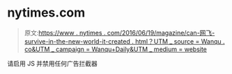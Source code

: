 # nytimes.com

> 原文:[https://www . nytimes . com/2016/06/19/magazine/can-网飞-survive-in-the-new-world-it-created . html？UTM _ source = Wanqu . co&UTM _ campaign = Wanqu+Daily&UTM _ medium = website](https://www.nytimes.com/2016/06/19/magazine/can-netflix-survive-in-the-new-world-it-created.html?utm_source=wanqu.co&utm_campaign=Wanqu+Daily&utm_medium=website)

请启用 JS 并禁用任何广告拦截器